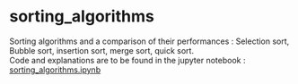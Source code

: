 # sorting_algorithms
Sorting algorithms and a comparison of their performances : Selection sort, Bubble sort, insertion sort, merge sort, quick sort.  
Code and explanations are to be found in the jupyter notebook : <a href="https://github.com/HamzaBQ/sorting_algorithms/blob/master/sorting_algorithms.ipynb"> sorting_algorithms.ipynb </a>
